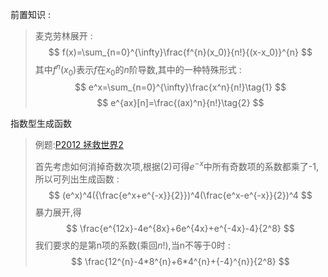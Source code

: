 前置知识 : 
> 麦克劳林展开 :
> $$
> f(x)=\sum_{n=0}^{\infty}\frac{f^{n}(x_0)}{n!}{(x-x_0)}^{n}
> $$
> 其中$f^{n}(x_0)$表示$f$在$x_0$的$n$阶导数,其中的一种特殊形式 : 
> $$
> e^x=\sum_{n=0}^{\infty}\frac{x^n}{n!}\tag{1}
> $$
> $$
> e^{ax}[n]=\frac{(ax)^n}{n!}\tag{2}
> $$
>


指数型生成函数
> 例题:[P2012 拯救世界2](https://www.luogu.org/problemnew/show/P2012)
>
> 首先考虑如何消掉奇数次项,根据$(2)$可得$e^{-x}$中所有奇数项的系数都乘了-1,所以可列出生成函数 : 
> $$
> (e^x)^4({\frac{e^x+e^{-x}}{2}})^4(\frac{e^x-e^{-x}}{2})^4
> $$
> 暴力展开,得
> $$
> \frac{e^{12x}-4e^{8x}+6e^{4x}+e^{-4x}-4}{2^8}
> $$
> 我们要求的是第n项的系数(乘回$n!$),当n不等于0时 : 
> $$
> \frac{12^{n}-4*8^{n}+6*4^{n}+{-4}^{n}}{2^8}
> $$
>

